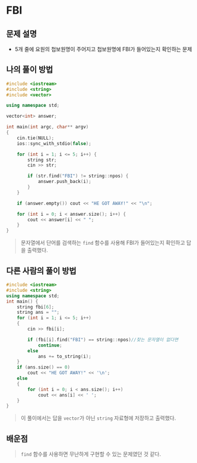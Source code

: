 # FBI

## 문제 설명

* 5개 줄에 요원의 첩보원명이 주어지고 첩보원명에 FBI가 들어있는지 확인하는 문제

## 나의 풀이 방법

```c++
#include <iostream>
#include <string>
#include <vector>

using namespace std;

vector<int> answer;

int main(int argc, char** argv)
{
	cin.tie(NULL);
	ios::sync_with_stdio(false);

	for (int i = 1; i <= 5; i++) {
		string str;
		cin >> str;

		if (str.find("FBI") != string::npos) {
			answer.push_back(i);
		}
	}

	if (answer.empty()) cout << "HE GOT AWAY!" << "\n";

	for (int i = 0; i < answer.size(); i++) {
		cout << answer[i] << " ";
	}
}
```

> 문자열에서 단어를 검색하는 `find` 함수를 사용해 FBI가 들어있는지 확인하고 답을 출력했다.  

## 다른 사람의 풀이 방법

```c++
#include <iostream>
#include <string>
using namespace std;
int main() {
    string fbi[6];
    string ans = "";
    for (int i = 1; i <= 5; i++)
    {
        cin >> fbi[i];

        if (fbi[i].find("FBI") == string::npos)//찾는 문자열이 없다면
            continue;
        else
            ans += to_string(i);
    }
    if (ans.size() == 0)
        cout << "HE GOT AWAY!" << '\n';
    else
    {
        for (int i = 0; i < ans.size(); i++)
            cout << ans[i] << ' ';
    }
}
```

> 이 풀이에서는 답을 `vector`가 아닌 `string` 자료형에 저장하고 출력했다.  

## 배운점

> `find` 함수를 사용하면 무난하게 구현할 수 있는 문제였던 것 같다.  